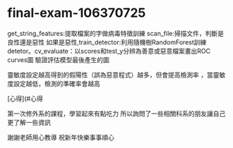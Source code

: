 # final-exam-106370725
get_string_features:提取檔案的字做病毒特徵訓練
scan_file:掃描文件，判斷是良性還是惡性
如果是惡性,train_detector:利用隨機樹RandomForest訓練detetor。cv_evaluate：以scores和test_y分辨為善意或惡意檔案畫出ROC curves圖
驗證評估模型最後產生的圖

靈敏度設定越高得到的假陽性（誤為惡意程式）越多，但會提高檢測率 ，當靈敏度設定越低，檢測的準確率會越高

[心得](#心得

第一次修外系的課程，學習起來有點吃力
所以詢問了一些相關科系的朋友讓自己更了解一些資訊



謝謝老師用心教導
祝新年快樂事事順心
